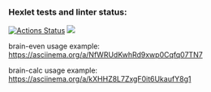 ### Hexlet tests and linter status:
[![Actions Status](https://github.com/NoFate35/python-project-49/workflows/hexlet-check/badge.svg)](https://github.com/NoFate35/python-project-49/actions)
<a href="https://codeclimate.com/github/NoFate35/python-project-49/maintainability"><img src="https://api.codeclimate.com/v1/badges/fe4bc2791b3d9a0e2582/maintainability" /></a>

brain-even usage example:
https://asciinema.org/a/NfWRUdKwhRd9xwp0Cqfq07TN7

brain-calc usage example:
https://asciinema.org/a/kXHHZ8L7ZxgF0it6UkaufY8g1

